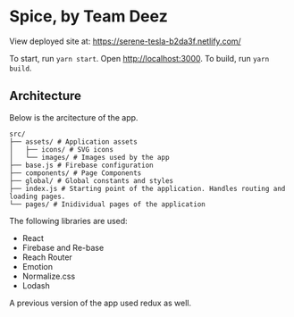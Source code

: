 # Spice, by Team Deez

View deployed site at: https://serene-tesla-b2da3f.netlify.com/

To start, run `yarn start`. Open [http://localhost:3000](http://localhost:3000). To build, run `yarn build`.

## Architecture

Below is the arcitecture of the app.

```
src/
├── assets/ # Application assets
│   ├── icons/ # SVG icons
│   └── images/ # Images used by the app
├── base.js # Firebase configuration
├── components/ # Page Components
├── global/ # Global constants and styles
├── index.js # Starting point of the application. Handles routing and loading pages.
└── pages/ # Inidividual pages of the application
```

The following libraries are used:

- React
- Firebase and Re-base
- Reach Router
- Emotion
- Normalize.css
- Lodash

A previous version of the app used redux as well.
